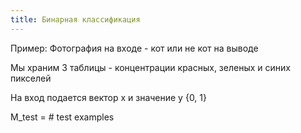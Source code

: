 ```yaml
---
title: Бинарная классификация
---
```

Пример: Фотография на входе - кот или не кот на выводе

Мы храним 3 таблицы - концентрации красных, зеленых и синих пикселей


На вход подается вектор x и значение y {0, 1}

M_test = # test  examples

 